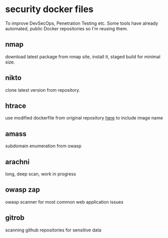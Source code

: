 # security docker files

To improve DevSecOps, Penetration Testing etc. Some tools have already automated, public Docker repositories so I'm reusing them.


## nmap

download latest package from nmap site, install it, staged build for minimal size.


## nikto

clone latest version from repository.


## htrace

use modified dockerfile from original repository [here](https://github.com/trimstray/htrace.sh) to include image name


## amass

subdomain enumeration from owasp

## arachni

long, deep scan, work in progress


## owasp zap

owasp scanner for most common web application issues

## gitrob

scanning github repositories for sensitive data
